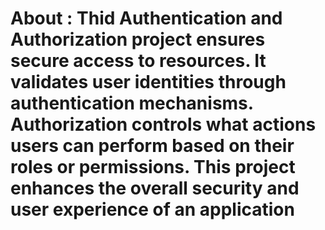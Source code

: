 # About : Thid Authentication and Authorization project ensures secure access to resources. It validates user identities through authentication mechanisms. Authorization controls what actions users can perform based on their roles or permissions. This project enhances the overall security and user experience of an application
